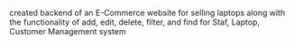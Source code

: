 created backend of an E-Commerce website for selling laptops 
along with the functionality of add, edit, delete, filter, and find 
for Staf, Laptop, Customer Management system
